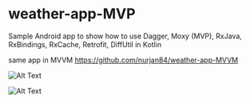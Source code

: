 # weather-app-MVP

Sample Android app to show how to use Dagger, Moxy (MVP), RxJava, RxBindings, RxCache, Retrofit, DiffUtil in Kotlin

same app in MVVM https://github.com/nurjan84/weather-app-MVVM

![Alt Text](https://github.com/nurjan84/weather_sample_app/blob/master/ezgif.com-video-to-gif%20(1).gif)

![Alt Text](https://media.giphy.com/media/vFKqnCdLPNOKc/giphy.gif)

